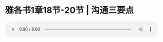 # 雅各书1章18节-20节 | 沟通三要点

<audio style="width: 100%;" preload="false" controls controlslist="nodownload"><source src="http://file.simai.life/audio/mp3/2020/200122_003.mp3" type="audio/mpeg">Your browser does not support the audio element.</audio>


